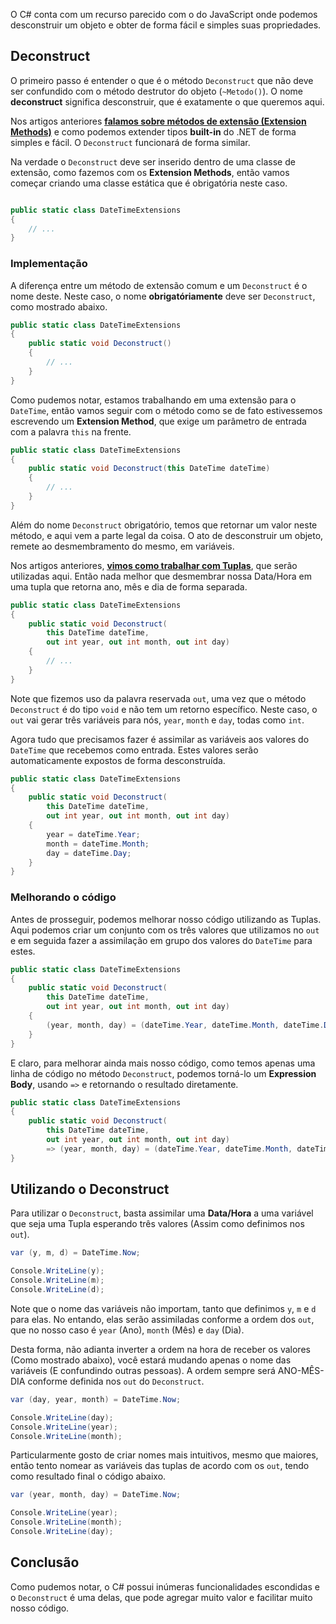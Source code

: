 O C# conta com um recurso parecido com o do JavaScript onde podemos desconstruir um objeto e obter de forma fácil e simples suas propriedades.

## Deconstruct
O primeiro passo é entender o que é o método `Deconstruct` que não deve ser confundido com o método destrutor do objeto (`~Metodo()`). O nome **deconstruct** significa desconstruir, que é exatamente o que queremos aqui.

Nos artigos anteriores [**<u>falamos sobre métodos de extensão (Extension Methods)</u>**](https://balta.io/blog/csharp-extension-methods) e como podemos extender tipos **built-in** do .NET de forma simples e fácil. O `Deconstruct` funcionará de forma similar.

Na verdade o `Deconstruct` deve ser inserido dentro de uma classe de extensão, como fazemos com os **Extension Methods**, então vamos começar criando uma classe estática que é obrigatória neste caso.

```csharp

public static class DateTimeExtensions
{
    // ...
}
```
### Implementação
A diferença entre um método de extensão comum e um `Deconstruct` é o nome deste. Neste caso, o nome **obrigatóriamente** deve ser `Deconstruct`, como mostrado abaixo.

```csharp
public static class DateTimeExtensions
{
    public static void Deconstruct()
    {
        // ...
    }
}
```

Como pudemos notar, estamos trabalhando em uma extensão para o `DateTime`, então vamos seguir com o método como se de fato estivessemos escrevendo um **Extension Method**, que exige um parâmetro de entrada com a palavra `this` na frente.

```csharp
public static class DateTimeExtensions
{
    public static void Deconstruct(this DateTime dateTime)
    {
        // ...
    }
}
```

Além do nome `Deconstruct` obrigatório, temos que retornar um valor neste método, e aqui vem a parte legal da coisa. O ato de desconstruir um objeto, remete ao desmembramento do mesmo, em variáveis.

Nos artigos anteriores, [**<u>vimos como trabalhar com Tuplas</u>**](https://balta.io/blog/csharp-tuple), que serão utilizadas aqui. Então nada melhor que desmembrar nossa Data/Hora em uma tupla que retorna ano, mês e dia de forma separada.

```csharp
public static class DateTimeExtensions
{
    public static void Deconstruct(
        this DateTime dateTime, 
        out int year, out int month, out int day)
    {
        // ...
    }
}
```

Note que fizemos uso da palavra reservada `out`, uma vez que o método `Deconstruct` é do tipo `void` e não tem um retorno específico. Neste caso, o `out` vai gerar três variáveis para nós, `year`, `month` e `day`, todas como `int`.

Agora tudo que precisamos fazer é assimilar as variáveis aos valores do `DateTime` que recebemos como entrada. Estes valores serão automaticamente expostos de forma desconstruída.

```csharp
public static class DateTimeExtensions
{
    public static void Deconstruct(
        this DateTime dateTime, 
        out int year, out int month, out int day)
    {
        year = dateTime.Year;
        month = dateTime.Month;
        day = dateTime.Day;
    }
}
```


### Melhorando o código
Antes de prosseguir, podemos melhorar nosso código utilizando as Tuplas. Aqui podemos criar um conjunto com os três valores que utilizamos no `out` e em seguida fazer a assimilação em grupo dos valores do `DateTime` para estes.

```csharp
public static class DateTimeExtensions
{
    public static void Deconstruct(
        this DateTime dateTime, 
        out int year, out int month, out int day)
    {
        (year, month, day) = (dateTime.Year, dateTime.Month, dateTime.Day);
    }
}
```
E claro, para melhorar ainda mais nosso código, como temos apenas uma linha de código no método `Deconstruct`, podemos torná-lo um **Expression Body**, usando `=>` e retornando o resultado diretamente.

```csharp
public static class DateTimeExtensions
{
    public static void Deconstruct(
        this DateTime dateTime, 
        out int year, out int month, out int day)
        => (year, month, day) = (dateTime.Year, dateTime.Month, dateTime.Day);
}
```

## Utilizando o Deconstruct
Para utilizar o `Deconstruct`, basta assimilar uma **Data/Hora** a uma variável que seja uma Tupla esperando três valores (Assim como definimos nos `out`).

```csharp
var (y, m, d) = DateTime.Now;

Console.WriteLine(y);
Console.WriteLine(m);
Console.WriteLine(d);
```

Note que o nome das variáveis não importam, tanto que definimos `y`, `m` e `d` para elas. No entando, elas serão assimiladas conforme a ordem dos `out`, que no nosso caso é `year` (Ano), `month` (Mês) e `day` (Dia).

Desta forma, não adianta inverter a ordem na hora de receber os valores (Como mostrado abaixo), você estará mudando apenas o nome das variáveis (E confundindo outras pessoas). A ordem sempre será ANO-MÊS-DIA conforme definida nos `out` do `Deconstruct`.

```csharp
var (day, year, month) = DateTime.Now;

Console.WriteLine(day);
Console.WriteLine(year);
Console.WriteLine(month);
```

Particularmente gosto de criar nomes mais intuitivos, mesmo que maiores, então tento nomear as variáveis das tuplas de acordo com os `out`, tendo como resultado final o código abaixo.

```csharp
var (year, month, day) = DateTime.Now;

Console.WriteLine(year);
Console.WriteLine(month);
Console.WriteLine(day);
```

## Conclusão
Como pudemos notar, o C# possui inúmeras funcionalidades escondidas e o `Deconstruct` é uma delas, que pode agregar muito valor e facilitar muito nosso código.